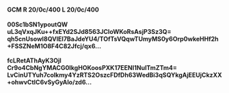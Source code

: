 #### GCM R 20/0c/400 L 20/0c/400
**00Sc1bSN1ypoutQW**<br/>**uL3qVxqJKu++fxEYd2SJd8563JCIoWKoRsAsjP3Sz3Q=**<br/>**qh5cnUsowI8QVlEI7BaJdeYU4/TOfTsVQqwTUmyMS0y6Orp0wkeHHf2h+FSSZNeM1O8F4C82Jfcj/qx6...**<br/><br/>
**fcLRetAThAyK3Ojl**<br/>**Cr9o4CbNgYMACG0IkgHOKoosPXK17EENI1NuITmZTm4=**<br/>**LvCinUTYuh7colkmy4YzRTS2OszcFDfDh63WedBi3qSQYkgAjEEUjCkzXX+ohwvCtIC6vSyGyAIo/zd6...**
